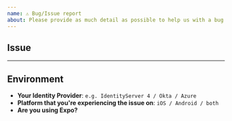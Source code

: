 ```yaml
---
name: ⚠️ Bug/Issue report
about: Please provide as much detail as possible to help us with a bug or issue.
---
```


## Issue

<!-- Please describe your issue here --^ and provide as much detail as you can. -->

---

## Environment

* **Your Identity Provider**: `e.g. IdentityServer 4 / Okta / Azure`
* **Platform that you're experiencing the issue on**: `iOS / Android / both`
* **Are you using Expo?**
